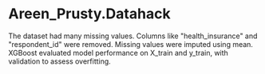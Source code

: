 # Areen_Prusty.Datahack
The dataset had many missing values. Columns like "health_insurance" and "respondent_id" were removed. Missing values were imputed using mean. XGBoost evaluated model performance on X_train and y_train, with validation to assess overfitting.

